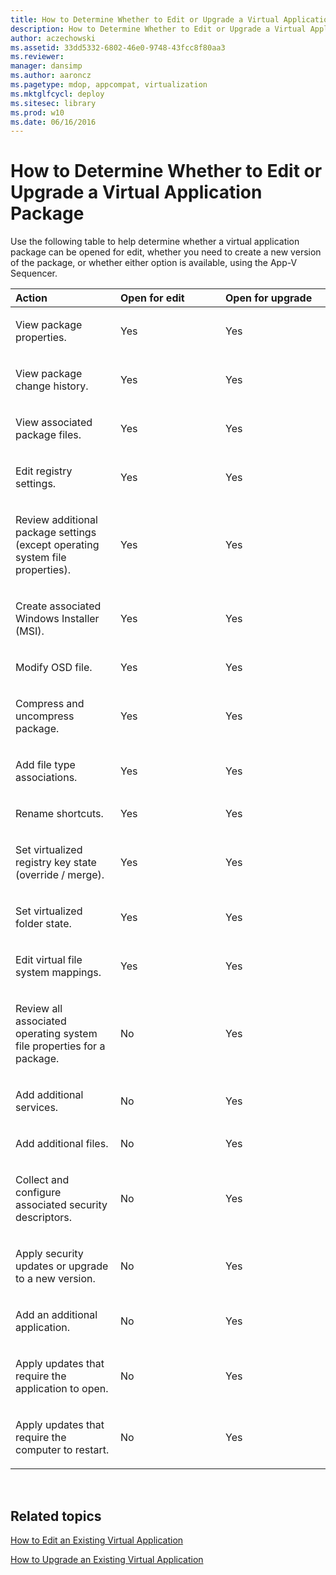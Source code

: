 ```yaml
---
title: How to Determine Whether to Edit or Upgrade a Virtual Application Package
description: How to Determine Whether to Edit or Upgrade a Virtual Application Package
author: aczechowski
ms.assetid: 33dd5332-6802-46e0-9748-43fcc8f80aa3
ms.reviewer: 
manager: dansimp
ms.author: aaroncz
ms.pagetype: mdop, appcompat, virtualization
ms.mktglfcycl: deploy
ms.sitesec: library
ms.prod: w10
ms.date: 06/16/2016
---
```



# How to Determine Whether to Edit or Upgrade a Virtual Application Package


Use the following table to help determine whether a virtual application package can be opened for edit, whether you need to create a new version of the package, or whether either option is available, using the App-V Sequencer.

<table>
<colgroup>
<col width="33%" />
<col width="33%" />
<col width="33%" />
</colgroup>
<thead>
<tr class="header">
<th align="left">Action</th>
<th align="left">Open for edit</th>
<th align="left">Open for upgrade</th>
</tr>
</thead>
<tbody>
<tr class="odd">
<td align="left"><p>View package properties.</p></td>
<td align="left"><p>Yes</p></td>
<td align="left"><p>Yes</p></td>
</tr>
<tr class="even">
<td align="left"><p>View package change history.</p></td>
<td align="left"><p>Yes</p></td>
<td align="left"><p>Yes</p></td>
</tr>
<tr class="odd">
<td align="left"><p>View associated package files.</p></td>
<td align="left"><p>Yes</p></td>
<td align="left"><p>Yes</p></td>
</tr>
<tr class="even">
<td align="left"><p>Edit registry settings.</p></td>
<td align="left"><p>Yes</p></td>
<td align="left"><p>Yes</p></td>
</tr>
<tr class="odd">
<td align="left"><p>Review additional package settings (except operating system file properties).</p></td>
<td align="left"><p>Yes</p></td>
<td align="left"><p>Yes</p></td>
</tr>
<tr class="even">
<td align="left"><p>Create associated Windows Installer (MSI).</p></td>
<td align="left"><p>Yes</p></td>
<td align="left"><p>Yes</p></td>
</tr>
<tr class="odd">
<td align="left"><p>Modify OSD file.</p></td>
<td align="left"><p>Yes</p></td>
<td align="left"><p>Yes</p></td>
</tr>
<tr class="even">
<td align="left"><p>Compress and uncompress package.</p></td>
<td align="left"><p>Yes</p></td>
<td align="left"><p>Yes</p></td>
</tr>
<tr class="odd">
<td align="left"><p>Add file type associations.</p></td>
<td align="left"><p>Yes</p></td>
<td align="left"><p>Yes</p></td>
</tr>
<tr class="even">
<td align="left"><p>Rename shortcuts.</p></td>
<td align="left"><p>Yes</p></td>
<td align="left"><p>Yes</p></td>
</tr>
<tr class="odd">
<td align="left"><p>Set virtualized registry key state (override / merge).</p></td>
<td align="left"><p>Yes</p></td>
<td align="left"><p>Yes</p></td>
</tr>
<tr class="even">
<td align="left"><p>Set virtualized folder state.</p></td>
<td align="left"><p>Yes</p></td>
<td align="left"><p>Yes</p></td>
</tr>
<tr class="odd">
<td align="left"><p>Edit virtual file system mappings.</p></td>
<td align="left"><p>Yes</p></td>
<td align="left"><p>Yes</p></td>
</tr>
<tr class="even">
<td align="left"><p>Review all associated operating system file properties for a package.</p></td>
<td align="left"><p>No</p></td>
<td align="left"><p>Yes</p></td>
</tr>
<tr class="odd">
<td align="left"><p>Add additional services.</p></td>
<td align="left"><p>No</p></td>
<td align="left"><p>Yes</p></td>
</tr>
<tr class="even">
<td align="left"><p>Add additional files.</p></td>
<td align="left"><p>No</p></td>
<td align="left"><p>Yes</p></td>
</tr>
<tr class="odd">
<td align="left"><p>Collect and configure associated security descriptors.</p></td>
<td align="left"><p>No</p></td>
<td align="left"><p>Yes</p></td>
</tr>
<tr class="even">
<td align="left"><p>Apply security updates or upgrade to a new version.</p></td>
<td align="left"><p>No</p></td>
<td align="left"><p>Yes</p></td>
</tr>
<tr class="odd">
<td align="left"><p>Add an additional application.</p></td>
<td align="left"><p>No</p></td>
<td align="left"><p>Yes</p></td>
</tr>
<tr class="even">
<td align="left"><p>Apply updates that require the application to open.</p></td>
<td align="left"><p>No</p></td>
<td align="left"><p>Yes</p></td>
</tr>
<tr class="odd">
<td align="left"><p>Apply updates that require the computer to restart.</p></td>
<td align="left"><p>No</p></td>
<td align="left"><p>Yes</p></td>
</tr>
</tbody>
</table>

 

## Related topics


[How to Edit an Existing Virtual Application](how-to-edit-an-existing-virtual-application.md)

[How to Upgrade an Existing Virtual Application](how-to-upgrade-an-existing-virtual-application.md)

 

 





